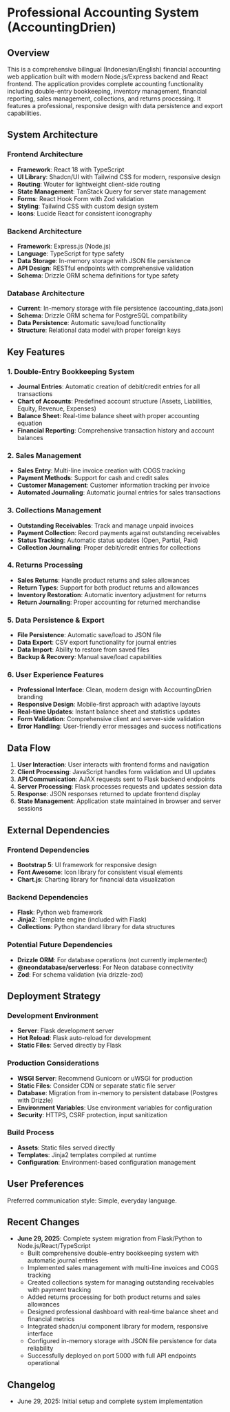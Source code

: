 # Professional Accounting System (AccountingDrien)

## Overview

This is a comprehensive bilingual (Indonesian/English) financial accounting web application built with modern Node.js/Express backend and React frontend. The application provides complete accounting functionality including double-entry bookkeeping, inventory management, financial reporting, sales management, collections, and returns processing. It features a professional, responsive design with data persistence and export capabilities.

## System Architecture

### Frontend Architecture
- **Framework**: React 18 with TypeScript
- **UI Library**: Shadcn/UI with Tailwind CSS for modern, responsive design
- **Routing**: Wouter for lightweight client-side routing
- **State Management**: TanStack Query for server state management
- **Forms**: React Hook Form with Zod validation
- **Styling**: Tailwind CSS with custom design system
- **Icons**: Lucide React for consistent iconography

### Backend Architecture
- **Framework**: Express.js (Node.js)
- **Language**: TypeScript for type safety
- **Data Storage**: In-memory storage with JSON file persistence
- **API Design**: RESTful endpoints with comprehensive validation
- **Schema**: Drizzle ORM schema definitions for type safety

### Database Architecture
- **Current**: In-memory storage with file persistence (accounting_data.json)
- **Schema**: Drizzle ORM schema for PostgreSQL compatibility
- **Data Persistence**: Automatic save/load functionality
- **Structure**: Relational data model with proper foreign keys

## Key Features

### 1. Double-Entry Bookkeeping System
- **Journal Entries**: Automatic creation of debit/credit entries for all transactions
- **Chart of Accounts**: Predefined account structure (Assets, Liabilities, Equity, Revenue, Expenses)
- **Balance Sheet**: Real-time balance sheet with proper accounting equation
- **Financial Reporting**: Comprehensive transaction history and account balances

### 2. Sales Management
- **Sales Entry**: Multi-line invoice creation with COGS tracking
- **Payment Methods**: Support for cash and credit sales
- **Customer Management**: Customer information tracking per invoice
- **Automated Journaling**: Automatic journal entries for sales transactions

### 3. Collections Management
- **Outstanding Receivables**: Track and manage unpaid invoices
- **Payment Collection**: Record payments against outstanding receivables
- **Status Tracking**: Automatic status updates (Open, Partial, Paid)
- **Collection Journaling**: Proper debit/credit entries for collections

### 4. Returns Processing
- **Sales Returns**: Handle product returns and sales allowances
- **Return Types**: Support for both product returns and allowances
- **Inventory Restoration**: Automatic inventory adjustment for returns
- **Return Journaling**: Proper accounting for returned merchandise

### 5. Data Persistence & Export
- **File Persistence**: Automatic save/load to JSON file
- **Data Export**: CSV export functionality for journal entries
- **Data Import**: Ability to restore from saved files
- **Backup & Recovery**: Manual save/load capabilities

### 6. User Experience Features
- **Professional Interface**: Clean, modern design with AccountingDrien branding
- **Responsive Design**: Mobile-first approach with adaptive layouts
- **Real-time Updates**: Instant balance sheet and statistics updates
- **Form Validation**: Comprehensive client and server-side validation
- **Error Handling**: User-friendly error messages and success notifications

## Data Flow

1. **User Interaction**: User interacts with frontend forms and navigation
2. **Client Processing**: JavaScript handles form validation and UI updates
3. **API Communication**: AJAX requests sent to Flask backend endpoints
4. **Server Processing**: Flask processes requests and updates session data
5. **Response**: JSON responses returned to update frontend display
6. **State Management**: Application state maintained in browser and server sessions

## External Dependencies

### Frontend Dependencies
- **Bootstrap 5**: UI framework for responsive design
- **Font Awesome**: Icon library for consistent visual elements
- **Chart.js**: Charting library for financial data visualization

### Backend Dependencies
- **Flask**: Python web framework
- **Jinja2**: Template engine (included with Flask)
- **Collections**: Python standard library for data structures

### Potential Future Dependencies
- **Drizzle ORM**: For database operations (not currently implemented)
- **@neondatabase/serverless**: For Neon database connectivity
- **Zod**: For schema validation (via drizzle-zod)

## Deployment Strategy

### Development Environment
- **Server**: Flask development server
- **Hot Reload**: Flask auto-reload for development
- **Static Files**: Served directly by Flask

### Production Considerations
- **WSGI Server**: Recommend Gunicorn or uWSGI for production
- **Static Files**: Consider CDN or separate static file server
- **Database**: Migration from in-memory to persistent database (Postgres with Drizzle)
- **Environment Variables**: Use environment variables for configuration
- **Security**: HTTPS, CSRF protection, input sanitization

### Build Process
- **Assets**: Static files served directly
- **Templates**: Jinja2 templates compiled at runtime
- **Configuration**: Environment-based configuration management

## User Preferences

Preferred communication style: Simple, everyday language.

## Recent Changes

- **June 29, 2025**: Complete system migration from Flask/Python to Node.js/React/TypeScript
  - Built comprehensive double-entry bookkeeping system with automatic journal entries
  - Implemented sales management with multi-line invoices and COGS tracking
  - Created collections system for managing outstanding receivables with payment tracking
  - Added returns processing for both product returns and sales allowances
  - Designed professional dashboard with real-time balance sheet and financial metrics
  - Integrated shadcn/ui component library for modern, responsive interface
  - Configured in-memory storage with JSON file persistence for data reliability
  - Successfully deployed on port 5000 with full API endpoints operational

## Changelog

- June 29, 2025: Initial setup and complete system implementation